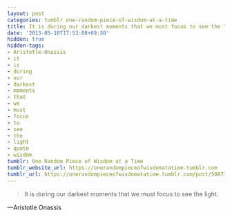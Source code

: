 ```yaml
---
layout: post
categories: tumblr one-random-piece-of-wisdom-at-a-time
title: It is during our darkest moments that we must focus to see the light.
date: '2013-05-10T17:53:08+09:30'
hidden: true
hidden-tags:
- Aristotle-Onassis
- it
- is
- during
- our
- darkest
- moments
- that
- we
- must
- focus
- to
- see
- the
- light
- quote
- wisdom
tumblr: One Random Piece of Wisdom at a Time
tumblr_website_url: https://onerandompieceofwisdomatatime.tumblr.com
tumblr_url: https://onerandompieceofwisdomatatime.tumblr.com/post/50077755089/it-is-during-our-darkest-moments-that-we-must
---
```

> It is during our darkest moments that we must focus to see the light.

—Aristotle Onassis
